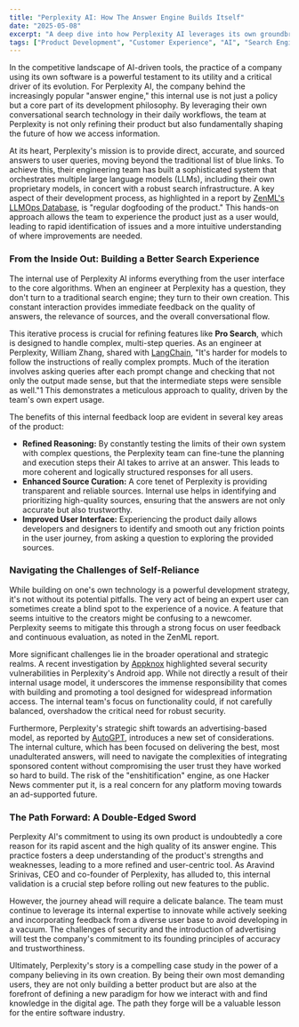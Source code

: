 ```yaml
---
title: "Perplexity AI: How The Answer Engine Builds Itself" 
date: "2025-05-08" 
excerpt: "A deep dive into how Perplexity AI leverages its own groundbreaking answer engine to drive product development, enhance user experience, and navigate the complex landscape of AI-powered search." 
tags: ["Product Development", "Customer Experience", "AI", "Search Engines", "Machine Learning", "Internal Tools"]
---
```


In the competitive landscape of AI-driven tools, the practice of a company using its own software is a powerful testament to its utility and a critical driver of its evolution. For Perplexity AI, the company behind the increasingly popular "answer engine," this internal use is not just a policy but a core part of its development philosophy. By leveraging their own conversational search technology in their daily workflows, the team at Perplexity is not only refining their product but also fundamentally shaping the future of how we access information.

At its heart, Perplexity's mission is to provide direct, accurate, and sourced answers to user queries, moving beyond the traditional list of blue links. To achieve this, their engineering team has built a sophisticated system that orchestrates multiple large language models (LLMs), including their own proprietary models, in concert with a robust search infrastructure. A key aspect of their development process, as highlighted in a report by [ZenML's LLMOps Database](https://www.zenml.io/llmops-database/building-a-production-grade-llm-orchestration-system-for-conversational-search), is "regular dogfooding of the product." This hands-on approach allows the team to experience the product just as a user would, leading to rapid identification of issues and a more intuitive understanding of where improvements are needed.

### **From the Inside Out: Building a Better Search Experience**

The internal use of Perplexity AI informs everything from the user interface to the core algorithms. When an engineer at Perplexity has a question, they don't turn to a traditional search engine; they turn to their own creation. This constant interaction provides immediate feedback on the quality of answers, the relevance of sources, and the overall conversational flow.

This iterative process is crucial for refining features like **Pro Search**, which is designed to handle complex, multi-step queries. As an engineer at Perplexity, William Zhang, shared with [LangChain](https://www.langchain.com/breakoutagents/perplexity), "It's harder for models to follow the instructions of really complex prompts. Much of the iteration involves asking queries after each prompt change and checking that not only the output made sense, but that the intermediate steps were sensible as well."1 This demonstrates a meticulous approach to quality, driven by the team's own expert usage.

The benefits of this internal feedback loop are evident in several key areas of the product:

* **Refined Reasoning:** By constantly testing the limits of their own system with complex questions, the Perplexity team can fine-tune the planning and execution steps their AI takes to arrive at an answer. This leads to more coherent and logically structured responses for all users.  
* **Enhanced Source Curation:** A core tenet of Perplexity is providing transparent and reliable sources. Internal use helps in identifying and prioritizing high-quality sources, ensuring that the answers are not only accurate but also trustworthy.  
* **Improved User Interface:** Experiencing the product daily allows developers and designers to identify and smooth out any friction points in the user journey, from asking a question to exploring the provided sources.

### **Navigating the Challenges of Self-Reliance**

While building on one's own technology is a powerful development strategy, it's not without its potential pitfalls. The very act of being an expert user can sometimes create a blind spot to the experience of a novice. A feature that seems intuitive to the creators might be confusing to a newcomer. Perplexity seems to mitigate this through a strong focus on user feedback and continuous evaluation, as noted in the ZenML report.

More significant challenges lie in the broader operational and strategic realms. A recent investigation by [Appknox](https://www.appknox.com/blog/is-perplexity-ai-safe-uncovering-security-flaws) highlighted several security vulnerabilities in Perplexity's Android app. While not directly a result of their internal usage model, it underscores the immense responsibility that comes with building and promoting a tool designed for widespread information access. The internal team's focus on functionality could, if not carefully balanced, overshadow the critical need for robust security.

Furthermore, Perplexity's strategic shift towards an advertising-based model, as reported by [AutoGPT](https://autogpt.net/ai-search-giant-perplexity-challenges-google/), introduces a new set of considerations. The internal culture, which has been focused on delivering the best, most unadulterated answers, will need to navigate the complexities of integrating sponsored content without compromising the user trust they have worked so hard to build. The risk of the "enshitification" engine, as one Hacker News commenter put it, is a real concern for any platform moving towards an ad-supported future.

### **The Path Forward: A Double-Edged Sword**

Perplexity AI's commitment to using its own product is undoubtedly a core reason for its rapid ascent and the high quality of its answer engine. This practice fosters a deep understanding of the product's strengths and weaknesses, leading to a more refined and user-centric tool. As Aravind Srinivas, CEO and co-founder of Perplexity, has alluded to, this internal validation is a crucial step before rolling out new features to the public.

However, the journey ahead will require a delicate balance. The team must continue to leverage its internal expertise to innovate while actively seeking and incorporating feedback from a diverse user base to avoid developing in a vacuum. The challenges of security and the introduction of advertising will test the company's commitment to its founding principles of accuracy and trustworthiness.

Ultimately, Perplexity's story is a compelling case study in the power of a company believing in its own creation. By being their own most demanding users, they are not only building a better product but are also at the forefront of defining a new paradigm for how we interact with and find knowledge in the digital age. The path they forge will be a valuable lesson for the entire software industry.